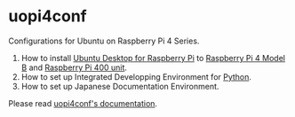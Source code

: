 # uopi4conf
Configurations for Ubuntu on Raspberry Pi 4 Series.

1. How to install [Ubuntu Desktop for Raspberry Pi] to [Raspberry Pi 4 Model B] and [Raspberry Pi 400 unit].
2. How to set up Integrated Developping Environment for [Python].
3. How to set up Japanese Documentation Environment.

Please read [uopi4conf's documentation](docs/source/index.rst).


[Ubuntu Desktop for Raspberry Pi]: https://ubuntu.com/download/raspberry-pi
[Raspberry Pi 4 Model B]: https://www.raspberrypi.org/products/raspberry-pi-4-model-b/
[Raspberry Pi 400 unit]: https://www.raspberrypi.org/products/raspberry-pi-400-unit/
[Python]: https://www.python.org
